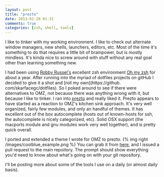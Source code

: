 ```yaml
---
layout: post
title: "prezto"
date: 2013-01-26 01:31
comments: true
categories: [zsh, shell, tools]
---
```


I like to tinker with my working environment.  I like to check out alternate 
window managers, new shells, launchers, editors, etc.  Most of the time it's 
something to do that requires a little bit of brainpower, but is mostly 
mindless.  It's kinda nice to screw around with stuff without any real goal 
other than learning something new.

I had been using [Robby Russel's](https://github.com/robbyrussell) excellent 
zsh environment [Oh my zsh](https://github.com/robbyrussell/oh-my-zsh) for 
about a year.  After running into the myriad of dotfiles projects on gitHub I 
decided to give it a shot and [roll my own](https://github.
com/skarfacegc/dotfiles).  So I poked around to see if there were alternatives 
to OMZ, not because there was anything wrong with it, but because I like to 
tinker.  I ran into [prezto](https://github.com/sorin-ionescu/prezto) and 
really liked it.  Prezto appears to have started as a reaction to OMZ's 
kitchen sink approach.  It's very well organized, fairly few modules, and only 
an handful of themes.  It has excellent out of the box autocomplete (hosts out of known-hosts for ssh, 
the autocomplete is nicely categorized, etc).  Solid OSX support (the macports module and gnu modules 
work very well together), and is pretty quick overall.

I ported and extended a theme I wrote for OMZ to prezto. 
{% img right /images/coolblue_example.png %} You can grab it from 
[here](https://github.com/skarfacegc/prezto/tree/submission/prompt-coolblue), 
and I issued a pull request to the main repoitory. The prompt should show everything 
you'd need to know about what's going on with your git repository.  

I'll be posting more about some of the tools I use on a daily (or almost daily basis).